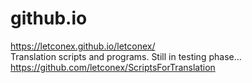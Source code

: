 # github.io
<p><a href="https://letconex.github.io/letconex/">https://letconex.github.io/letconex/</a>
<br>
Translation scripts and programs.
Still in testing phase...
<br>
<a href="https://github.com/letconex/ScriptsForTranslation">https://github.com/letconex/ScriptsForTranslation</a></p>
